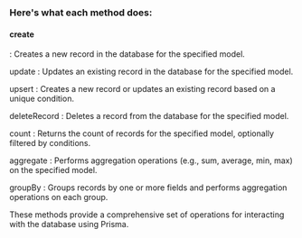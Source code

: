 ### Here's what each method does:

#### create
: Creates a new record in the database for the specified model.

update
: Updates an existing record in the database for the specified model.

upsert
: Creates a new record or updates an existing record based on a unique condition.

deleteRecord
: Deletes a record from the database for the specified model.

count
: Returns the count of records for the specified model, optionally filtered by conditions.

aggregate
: Performs aggregation operations (e.g., sum, average, min, max) on the specified model.

groupBy
: Groups records by one or more fields and performs aggregation operations on each group.

These methods provide a comprehensive set of operations for interacting with the database using Prisma.